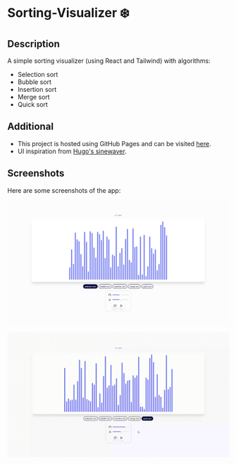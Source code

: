 # Sorting-Visualizer ❄️

## Description

A simple sorting visualizer (using React and Tailwind) with algorithms:

- Selection sort
- Bubble sort
- Insertion sort
- Merge sort
- Quick sort

## Additional

- This project is hosted using GitHub Pages and can be visited [here](https://therealnin3.github.io/Sorting-Visualizer/).
- UI inspiration from [Hugo's sinewaver](https://www.sinwaver.com/).

## Screenshots

Here are some screenshots of the app:

![Image 1](./screenshots/1.JPG)

![Image 2](./screenshots/2.gif)
